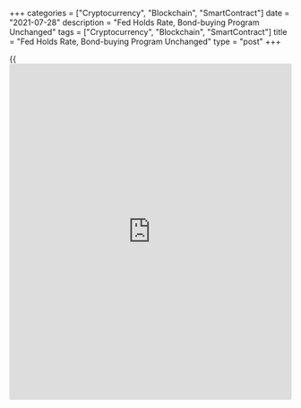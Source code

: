 +++
categories = ["Cryptocurrency", "Blockchain", "SmartContract"]
date = "2021-07-28"
description = "Fed Holds Rate, Bond-buying Program Unchanged"
tags = ["Cryptocurrency", "Blockchain", "SmartContract"]
title = "Fed Holds Rate, Bond-buying Program Unchanged"
type = "post"
+++

{{<iframe id="large-banner" src="https://www.bounty.group/#slide=6.0" width="100%" height="600" scrolling="no" style="border: 0px solid rgb(216, 221, 230); border-radius: 3px;">}}

The Federal Open Market Committee, which concluded its two-day monetary
[policy](https://www.fintechee.com/policy/) meeting Wednesday afternoon, left the target range for its
federal funds rate unchanged at 0 to 0.25 percent, and said it will
continue with its $120 billion-a-month bond-buying program.

The move by the central bank is in line with expectations. The bank,
which said the [economy][1] is strengthening despite concerns over the
spread of the coronavirus, stressed that progress on vaccinations will
likely continue to reduce the effects of the public health crisis on the
economy. However, it added that risks to the economic outlook remain.

"The sectors most adversely affected by the pandemic have shown
improvement but have not fully recovered" noted the central bank's post-
meeting statement. "Inflation has risen, largely reflecting transitory
factors. Overall financial conditions remain accommodative, in part
reflecting [policy](https://www.fintechee.com/policy/) measures to support the economy and the flow of credit
to U.S. households and businesses."

Noting that there has been progress towards the central bank's goals on
employment and inflation, the bank's statement says changes to [policy](https://www.fintechee.com/policy/)
with regard to monthly bond purchases could be on the way.

The central bank's [policy](https://www.fintechee.com/policy/)makers have approved the creation of a standing
repo facility for the bond market where institutions go to exchange
high-quality collateral for cash.

The Fed said the open market committee will continue to assess progress
in coming meetings.

For comments and feedback [contact](https://www.playgroundfx.com/contact/): editorial@rtt[news](https://www.letsplayfx.com/blog/forex-news-website/).com

[Economic News][1]

 **What parts of the world are seeing the best (and worst) economic
performances lately? Click[here][2] to check out our [Econ Scorecard][2]
and find out! See up-to-the-moment [ranking](https://www.playgroundfx.com/blog/crypto-exchange-ranking/)s for the best and worst
performers in [GDP][2], [unemployment rate][3], [inflation][4] and much
more.**

   1. www.rtt[news](https://www.letsplayfx.com/blog/forex-news-website/).com/Content/EconomicNews.aspx
   2. www.rtt[news](https://www.letsplayfx.com/blog/forex-news-website/).com/economic-scorecard/world-rank/GDP/highest-performance.aspx
   3. www.rtt[news](https://www.letsplayfx.com/blog/forex-news-website/).com/economic-scorecard/world-rank/unemployment-rate/lowest-performance.aspx
   4. www.rtt[news](https://www.letsplayfx.com/blog/forex-news-website/).com/economic-scorecard/world-rank/CPI/highest-performance.aspx